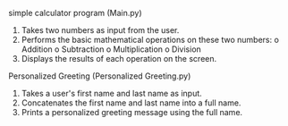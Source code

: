 simple calculator program (Main.py)
1.  Takes two numbers as input from the user.
2.  Performs the basic mathematical operations on these two numbers:
    o	Addition
    o	Subtraction
    o	Multiplication
    o	Division
3.  Displays the results of each operation on the screen.

Personalized Greeting (Personalized Greeting.py)
1.  Takes a user's first name and last name as input.
2.  Concatenates the first name and last name into a full name.
3.  Prints a personalized greeting message using the full name.
